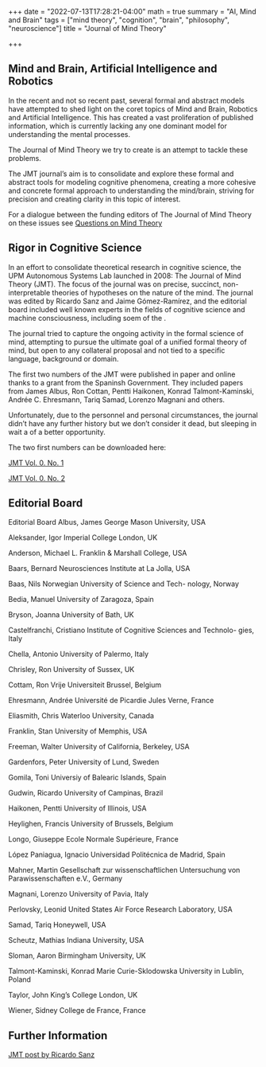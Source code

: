 +++
date = "2022-07-13T17:28:21-04:00"
math = true
summary = "AI, Mind and Brain"
tags = ["mind theory", "cognition", "brain", "philosophy", "neuroscience"]
title = "Journal of Mind Theory"

+++

##  Mind and Brain, Artificial Intelligence and Robotics

In the recent and not so recent past, several formal and abstract models have attempted to shed light on the coret topics of Mind and Brain, Robotics and Artificial Intelligence. This has created a vast proliferation of published information, which is currently lacking any one dominant model for understanding the mental processes.

The Journal of Mind Theory we try to create is an attempt to tackle these problems.

The JMT journal’s aim is to consolidate and explore these formal and abstract tools for modeling cognitive phenomena, creating a more cohesive and concrete formal approach to understanding the mind/brain, striving for precision and creating clarity in this topic of interest.

For a dialogue between the funding editors of The Journal of Mind Theory on these issues see [Questions on Mind Theory](http://www.aslab.upm.es/~sanz/index.php/2009/02/28/questions-on-mind-theory/)


## Rigor in Cognitive Science

In an effort to consolidate theoretical research in cognitive science, the UPM Autonomous Systems Lab launched in 2008: The Journal of Mind Theory (JMT). The focus of the journal was on precise, succinct, non-interpretable theories of hypotheses on the nature of the mind. The journal was edited by Ricardo Sanz and Jaime Gómez-Ramírez, and the editorial board included well known experts in the fields of cognitive science and machine consciousness, including soem of the .

The journal tried to capture the ongoing activity in the formal science of mind, attempting to pursue the ultimate goal of a unified formal theory of mind, but open to any collateral proposal and not tied to a specific language, background or domain.

The first two numbers of the JMT were published in paper and online thanks to a grant from the Spaninsh Government. They included papers from James Albus, Ron Cottan, Pentti Haikonen, Konrad Talmont-Kaminski, Andrée C. Ehresmann, Tariq Samad, Lorenzo Magnani and others.

Unfortunately, due to the personnel and personal circumstances, the journal didn’t have any further history but we don’t consider it dead, but sleeping in wait a of a better opportunity.

The two first numbers can be downloaded here:

[JMT Vol. 0. No. 1](https://grjd.netlify.app/files/beditor%20JMT_0_1.pdf)  

[JMT Vol. 0. No. 2](https://grjd.netlify.app/files/beditor%20JMT_0_2.pdf)  


## Editorial Board 

Editorial Board
Albus, James
George Mason University, USA

Aleksander, Igor
Imperial College London, UK

Anderson, Michael L.
Franklin & Marshall College, USA

Baars, Bernard
Neurosciences Institute at La Jolla, USA

Baas, Nils
Norwegian University of Science and Tech- nology, Norway

Bedia, Manuel
University of Zaragoza, Spain

Bryson, Joanna
University of Bath, UK

Castelfranchi, Cristiano
Institute of Cognitive Sciences and Technolo- gies, Italy

Chella, Antonio
University of Palermo, Italy

Chrisley, Ron
University of Sussex, UK

Cottam, Ron
Vrije Universiteit Brussel, Belgium

Ehresmann, Andrée
Université de Picardie Jules Verne, France

Eliasmith, Chris
Waterloo University, Canada

Franklin, Stan
University of Memphis, USA

Freeman, Walter
University of California, Berkeley, USA

Gardenfors, Peter
University of Lund, Sweden

Gomila, Toni
Universiy of Balearic Islands, Spain

Gudwin, Ricardo
University of Campinas, Brazil

Haikonen, Pentti
University of Illinois, USA

Heylighen, Francis
University of Brussels, Belgium

Longo, Giuseppe
Ecole Normale Supérieure, France

López Paniagua, Ignacio
Universidad Politécnica de Madrid, Spain

Mahner, Martin
Gesellschaft zur wissenschaftlichen Untersuchung von Parawissenschaften e.V., Germany

Magnani, Lorenzo
University of Pavia, Italy

Perlovsky, Leonid
United States Air Force Research Laboratory, USA

Samad, Tariq
Honeywell, USA

Scheutz, Mathias
Indiana University, USA

Sloman, Aaron
Birmingham University, UK

Talmont-Kaminski, Konrad
Marie Curie-Sklodowska University in Lublin, Poland

Taylor, John
King’s College London, UK

Wiener, Sidney
College de France, France



## Further Information

[JMT post by Ricardo Sanz](http://www.aslab.upm.es/~sanz/index.php/2009/02/28/questions-on-mind-theory/)







